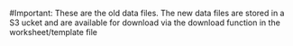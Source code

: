 #Important:
These are the old data files. The new data files are stored in a S3 ucket and are available for download via the download function in the worksheet/template file
